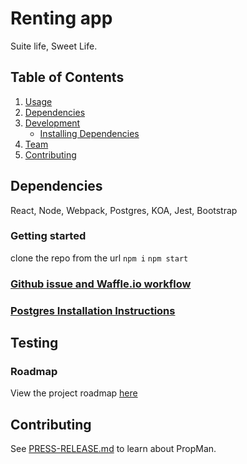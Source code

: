 # Renting app

  Suite life, Sweet Life.

## Table of Contents

1. [Usage](#Usage)
2. [Dependencies](#dependencies)
3. [Development](#development)
    - [Installing Dependencies](#installing-dependencies)
4. [Team](#team)
5. [Contributing](#contributing)

## Dependencies

  React, Node, Webpack, Postgres, KOA, Jest, Bootstrap

### Getting started

  clone the repo from the url
  `npm i`
  `npm start`

### [Github issue and Waffle.io workflow](https://github.com/JorBazFanChild/Rentopia/blob/master/waffle_workflow.md)

### [Postgres Installation Instructions](https://github.com/JorBazFanChild/Rentopia/blob/master/db/postgresql_readme.md) 

## Testing



### Roadmap

View the project roadmap [here](https://github.com/JorBazFanChild/Rentopia/issues)

## Contributing

See [PRESS-RELEASE.md](https://github.com/JorBazFanChild/Rentopia/blob/master/PRESS-RELEASE.md) to learn about PropMan.

